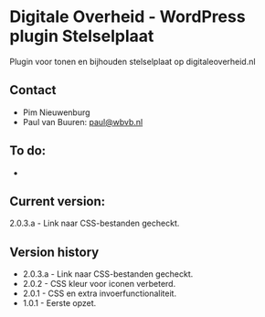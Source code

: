 # Digitale Overheid - WordPress plugin Stelselplaat

Plugin voor tonen en bijhouden stelselplaat op digitaleoverheid.nl

## Contact
* Pim Nieuwenburg
* Paul van Buuren: paul@wbvb.nl

## To do:
* 

## Current version:
2.0.3.a - Link naar CSS-bestanden gecheckt.

## Version history
* 2.0.3.a - Link naar CSS-bestanden gecheckt.
* 2.0.2 - CSS kleur voor iconen verbeterd.
* 2.0.1 - CSS en extra invoerfunctionaliteit.
* 1.0.1 - Eerste opzet.

